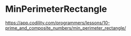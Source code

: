 # MinPerimeterRectangle

https://app.codility.com/programmers/lessons/10-prime_and_composite_numbers/min_perimeter_rectangle/